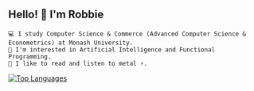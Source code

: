 Hello! 👋 I'm Robbie
----------------------------

```
💻 I study Computer Science & Commerce (Advanced Computer Science & Econometrics) at Monash University.
🔭 I'm interested in Artificial Intelligence and Functional Programming.
📖 I like to read and listen to metal ⚡.
```

<a href="https://github.com/robertovers" align="left"><img src="https://github-readme-stats.vercel.app/api/top-langs/?username=robertovers&langs_count=5&theme=gotham&hide_border=true&locale=en&custom_title=Top%20%Languages" alt="Top Languages" /></a>
